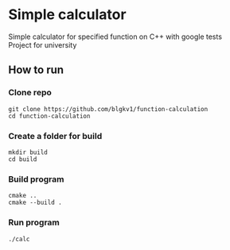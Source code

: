 # Simple calculator
Simple calculator for specified function on C++ with google tests<br>
Project for university


## How to run
### Clone repo
```
git clone https://github.com/blgkv1/function-calculation
cd function-calculation
```
### Create a folder for build
```
mkdir build
cd build
```
### Build program
```
cmake ..
cmake --build .
```
### Run program
```
./calc
```
